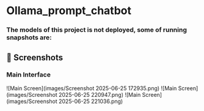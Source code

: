 # Ollama_prompt_chatbot

### The models of this project is not deployed, some of running snapshots are:

## 📸 Screenshots

### Main Interface
![Main Screen](images/Screenshot 2025-06-25 172935.png)
![Main Screen](images/Screenshot 2025-06-25 220947.png)
![Main Screen](images/Screenshot 2025-06-25 221036.png)




